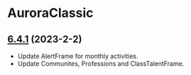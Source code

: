 # AuroraClassic

## [6.4.1](https://github.com/siweia/AuroraClassic/tree/6.4.1) (2023-2-2)

- Update AlertFrame for monthly activities.
- Update Communites, Professions and ClassTalentFrame.